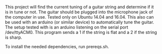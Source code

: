 This project will find the current tuning of a guitar string and determine if it is in tune or not. The guitar should be plugged into the microphone jack of the computer in use. Tested only on Ubuntu 14.04 and 16.04.
This also can be used with an arduino (or similar device) to automatically tune the guitar. The setup tested with is an arduino listening on the serial port /dev/ttyACM0. This program sends a 1 if the string is flat and a 2 if the string is sharp. 

To install the needed dependencies, run prereqs.sh.
